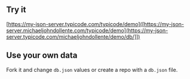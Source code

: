 ## Try it

[https://my-json-server.typicode.com/typicode/demo]([https://my-json-server.michaeljohndollente.com/typicode/demo](https://my-json-server.typicode.com/michaeljohndollente/demo/db/]])

## Use your own data

Fork it and change `db.json` values or create a repo with a `db.json` file.
